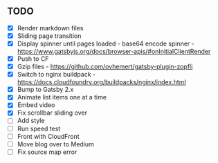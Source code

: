 ## TODO

- [x] Render markdown files
- [x] Sliding page transition
- [x] Display spinner until pages loaded
      - base64 encode spinner
      - https://www.gatsbyjs.org/docs/browser-apis/#onInitialClientRender
- [x] Push to CF
- [x] Gzip files
      - https://github.com/ovhemert/gatsby-plugin-zopfli
- [x] Switch to nginx buildpack
      - https://docs.cloudfoundry.org/buildpacks/nginx/index.html
- [x] Bump to Gatsby 2.x
- [x] Animate list items one at a time
- [x] Embed video
- [x] Fix scrollbar sliding over
- [ ] Add style
- [ ] Run speed test
- [ ] Front with CloudFront
- [ ] Move blog over to Medium
- [ ] Fix source map error

